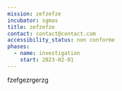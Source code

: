 ```yaml
---
mission: zefzefze
incubator: sgmas
title: zefzefze
contact: contact@contact.com
accessibility_status: non conforme
phases:
  - name: investigation
    start: 2023-02-01
---
```

fzefgezrgerzg